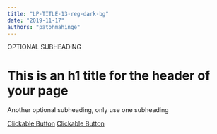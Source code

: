 ```yaml
---
title: "LP-TITLE-13-reg-dark-bg"
date: "2019-11-17"
authors: "patohmahinge"
---
```


OPTIONAL SUBHEADING

# This is an h1 title for the header of your page

Another optional subheading, only use one subheading

[Clickable Button](#) [Clickable Button](#)
